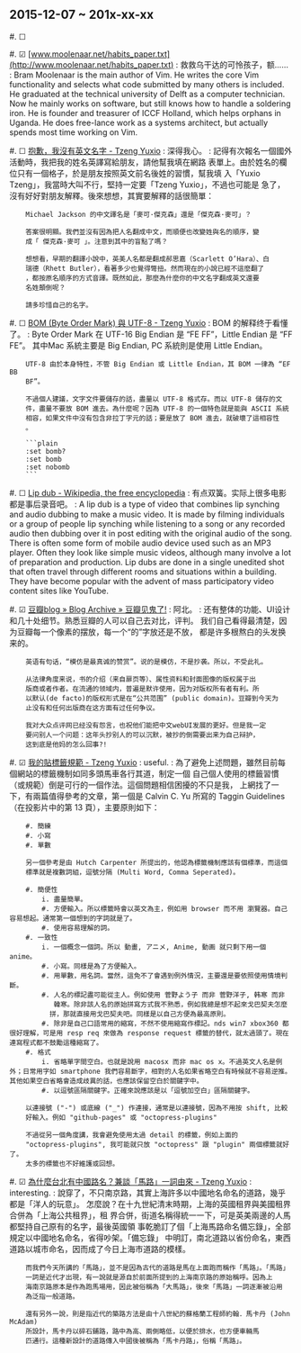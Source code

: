 2015-12-07 ~ 201x-xx-xx
-----------------------

<div class="reads">
#. &#x2610;

#. &#x2611; [www.moolenaar.net/habits_paper.txt](http://www.moolenaar.net/habits_paper.txt)
:   救救乌干达的可怜孩子，额……
    :   Bram Moolenaar is the main author of Vim.  He writes the core Vim
        functionality and selects what code submitted by many others is included.  He
        graduated at the technical university of Delft as a computer technician.  Now
        he mainly works on software, but still knows how to handle a soldering iron.
        He is founder and treasurer of ICCF Holland, which helps orphans in Uganda.  He
        does free-lance work as a systems architect, but actually spends most time
        working on Vim.

#. &#x2610; [抱歉，我沒有英文名字 - Tzeng Yuxio](http://tzengyuxio.me/blog/2012/06/04/why-have-the-english-name/)
:   深得我心。
    :   記得有次報名一個國外活動時，我把我的姓名英譯寫給朋友，請他幫我填在網路
        表單上。由於姓名的欄位只有一個格子，於是朋友按照英文前名後姓的習慣，幫我填
        入「Yuxio Tzeng」，我當時大叫不行，堅持一定要「Tzeng Yuxio」，不過也可能是
        急了，沒有好好對朋友解釋。後來想想，其實要解釋的話很簡單：

        Michael Jackson 的中文譯名是「麥可·傑克森」還是「傑克森·麥可」？

        答案很明顯。我們並沒有因為把人名翻成中文，而順便也改變姓與名的順序，變
        成「 傑克森·麥可 」。注意到其中的盲點了嗎？

        想想看，早期的翻譯小說中，英美人名都是翻成郝思嘉（Scarlett O’Hara）、白
        瑞德（Rhett Butler），看著多少也覺得彆扭。然而現在的小說已經不這麼翻了
        ，都按原名順序的方式音譯。既然如此，那麼為什麼你的中文名字翻成英文還要
        名姓顛倒呢？

        請多珍惜自己的名字。

#. &#x2610; [BOM (Byte Order Mark) 與 UTF-8 - Tzeng Yuxio](http://tzengyuxio.me/blog/2012/03/09/bom-byte-order-mark-and-utf-8/)
:   BOM 的解释终于看懂了。
    :   Byte Order Mark 在 UTF-16 Big Endian 是 “FE FF”，Little Endian 是 “FF FE”。
        其中Mac 系統主要是 Big Endian, PC 系統則是使用 Little Endian。

        UTF-8 由於本身特性，不管 Big Endian 或 Little Endian，其 BOM 一律為 “EF BB
        BF”。

        不過個人建議，文字文件要儲存的話，盡量以 UTF-8 格式存。而以 UTF-8 儲存的文
        件，盡量不要放 BOM 進去。為什麼呢？因為 UTF-8 的一個特色就是能與 ASCII 系統
        相容，如果文件中沒有包含非拉丁字元的話；要是放了 BOM 進去，就破壞了這相容性
        。

        ```plain
        :set bomb?
        :set bomb
        :set nobomb
        ```

#. &#x2610; [Lip dub - Wikipedia, the free encyclopedia](https://en.wikipedia.org/wiki/Lip_dub)
:   有点双簧。实际上很多电影都是事后录音吧。
    :   A lip dub is a type of video that combines lip synching and audio
        dubbing to make a music video. It is made by filming individuals or a group
        of people lip synching while listening to a song or any recorded audio then
        dubbing over it in post editing with the original audio of the song. There
        is often some form of mobile audio device used such as an MP3 player. Often
        they look like simple music videos, although many involve a lot of
        preparation and production. Lip dubs are done in a single unedited shot
        that often travel through different rooms and situations within a building.
        They have become popular with the advent of mass participatory video
        content sites like YouTube.

#. &#x2611; [豆瓣blog » Blog Archive » 豆瓣见鬼了!](http://blog.douban.com/douban/2005/10/26/42/)
:   阿北。
    :   还有整体的功能、UI设计和几十处细节。熟悉豆瓣的人可以自己去对比，评判。
        我们自己看得最清楚，因为豆瓣每一个像素的摆放，每一个“的”字放还是不放，
        都是许多根熬白的头发换来的。

        英语有句话，“模仿是最真诚的赞赏”。说的是模仿，不是抄袭。所以，不受此礼。

        从法律角度来说，书的介绍（来自扉页等）、属性资料和封面图像的版权属于出
        版商或者作者。在流通的领域内，普遍是默许使用，因为对版权所有者有利。所
        以默认(de facto)的版权形式是在“公共范围” (public domain)。豆瓣到今天为
        止没有和任何出版商在这方面有过任何争议。

        我对大众点评网已经没有怨言，也祝他们能把中文webUI发展的更好。但是我一定
        要问别人一个问题：这年头抄别人的可以沉默，被抄的倒需要出来为自己辩护，
        这到底是他妈的怎么回事?!

#. &#x2611; [我的貼標籤規範 - Tzeng Yuxio](http://tzengyuxio.me/blog/2012/04/21/my-tagging-guideline/)
:   useful.
    :   為了避免上述問題，雖然目前每個網站的標籤機制如同多頭馬車各行其道，制定一個
        自己個人使用的標籤習慣（或規範）倒是可行的一個作法。這個問題相信困擾的不只是我，
        上網找了一下，有兩篇值得參考的文章，第一個是 Calvin C. Yu 所寫的 Taggin
        Guidelines （在投影片中的第 13 頁），主要原則如下：

        #. 簡練
        #. 小寫
        #. 單數

        另一個參考是由 Hutch Carpenter 所提出的，他認為標籤機制應該有個標準，而這個
        標準就是複數詞組，逗號分隔 (Multi Word, Comma Seperated)。

        #. 簡便性
            i. 盡量簡單。
            #. 方便輸入。所以標籤時會以英文為主，例如用 browser 而不用 瀏覽器。自己容易想起。通常第一個想到的字詞就是了。
            #. 使用容易理解的詞。
        #. 一致性
            i. 一個概念一個詞。所以 動畫, アニメ, Anime, 動画 就只剩下用一個 anime。
            #. 小寫。同樣是為了方便輸入。
            #. 用單數，用名詞。當然，這免不了會遇到例外情況，主要還是要依照使用情境判斷。
            #. 人名的標記盡可能從主人。例如使用 菅野よう子 而非 菅野洋子, 韩寒 而非
               韓寒。除非該人名的原始拼寫方式我不熟悉，例如我總是想不起來戈巴契夫怎麼
              拼，那就直接用戈巴契夫吧。同樣是以自己方便為最高原則。
            #. 除非是自己口語常用的縮寫，不然不使用縮寫作標記。nds win7 xbox360 都很好理解，可是用 resp req 來做為 response request 標籤的替代，就太過頭了。現在連寫程式都不鼓勵這種縮寫了。
        #. 格式
            i. 省略單字間空白。也就是說用 macosx 而非 mac os x。不過英文人名是例外；日常用字如 smartphone 我們容易斷字，相對的人名如果省略空白有時候就不容易逆推。其他如果空白省略會造成歧異的話，也應該保留空白於關鍵字中。
            #. 以逗號區隔關鍵字。正確來說應該是以「逗號加空白」區隔關鍵字。

        以連接號 ("-") 或底線 ("_") 作連接，通常是以連接號，因為不用按 shift, 比較
        好輸入。例如 "github-pages" 或 "octopress-plugins"

        不過從另一個角度講，我會避免使用太過 detail 的標籤，例如上面的
        "octopress-plugins", 我可能就只放 "octopress" 跟 "plugin" 兩個標籤就好了。
        太多的標籤也不好維護或回想。

#. &#x2611; [為什麼台北有中國路名？兼談「馬路」一詞由來 - Tzeng Yuxio](http://tzengyuxio.me/blog/2012/09/02/roads-named-after-other-place/)
:   interesting.
    :   說穿了，不只南京路，其實上海許多以中國地名命名的道路，幾乎都是「洋人的玩意」。
        怎麼說？在十九世紀清末時期，上海的英國租界與美國租界合併為「上海公共租界」，租
        界合併，街道名稱得統一一下，可是英美兩邊的人馬都堅持自己原有的名字，最後英國領
        事乾脆訂了個「上海馬路命名備忘錄」，全部規定以中國地名命名，省得吵架。「備忘錄」
        中明訂，南北道路以省份命名，東西道路以城市命名，因而成了今日上海市道路的模樣。

        而我們今天所講的「馬路」，並不是因為古代的道路是馬在上面跑而稱作「馬路」。「馬路」
        一詞是近代才出現，有一說就是源自於前面所提到的上海南京路的原始稱呼。因為上
        海南京路原本是作為跑馬場用，因此被俗稱為「大馬路」，後來「馬路」一詞逐漸被沿用
        為泛指一般道路。

        還有另外一說，則是指近代的築路方法是由十八世紀的蘇格蘭工程師約翰．馬卡丹 (John McAdam) 
        所設計，馬卡丹以碎石鋪路，路中為高、兩側略低，以便於排水，也方便車輛馬
        匹通行。這種新設計的道路傳入中國後被稱為「馬卡丹路」，俗稱「馬路」。

</div><!-- 下面要有空行 | One Empty Line Reserved Below -->

